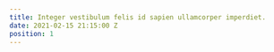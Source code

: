 ```yaml
---
title: Integer vestibulum felis id sapien ullamcorper imperdiet.
date: 2021-02-15 21:15:00 Z
position: 1
---
```


